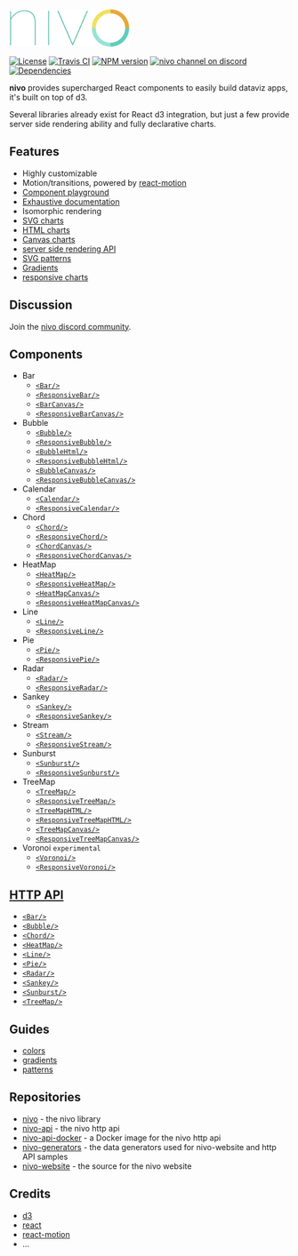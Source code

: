 <img alt="nivo" src="https://raw.githubusercontent.com/plouc/nivo/master/nivo.png" width="216" height="68"/>

[![License][license-image]][license-url]
[![Travis CI][travis-image]][travis-url]
[![NPM version][npm-image]][npm-url]
[![nivo channel on discord](https://img.shields.io/badge/discord-nivo-61dafb.svg?style=flat-square)](https://discord.gg/n7Ft74f)
[![Dependencies][gemnasium-image]][gemnasium-url]

**nivo** provides supercharged React components to easily build dataviz apps,
it's built on top of d3.

Several libraries already exist for React d3 integration,
but just a few provide server side rendering ability and fully declarative charts.

## Features

- Highly customizable
- Motion/transitions, powered by [react-motion](https://github.com/chenglou/react-motion)
- [Component playground](http://nivo.rocks)
- [Exhaustive documentation](http://nivo.rocks)
- Isomorphic rendering
- [SVG charts](http://nivo.rocks/#/components?filter=svg)
- [HTML charts](http://nivo.rocks/#/components?filter=html)
- [Canvas charts](http://nivo.rocks/#/components?filter=canvas)
- [server side rendering API](https://github.com/plouc/nivo-api)
- [SVG patterns](http://nivo.rocks/#/guides/patterns)
- [Gradients](http://nivo.rocks/#/guides/gradients)
- [responsive charts](http://nivo.rocks/#/components?q=responsive)

## Discussion

Join the [nivo discord community](https://discord.gg/n7Ft74f).

## Components

- Bar
    - [`<Bar/>`](http://nivo.rocks/#/bar)
    - [`<ResponsiveBar/>`](http://nivo.rocks/#/bar)
    - [`<BarCanvas/>`](http://nivo.rocks/#/bar/canvas)
    - [`<ResponsiveBarCanvas/>`](http://nivo.rocks/#/bar/canvas)
- Bubble
    - [`<Bubble/>`](http://nivo.rocks/#/bubble)
    - [`<ResponsiveBubble/>`](http://nivo.rocks/#/bubble)
    - [`<BubbleHtml/>`](http://nivo.rocks/#/bubble/html)
    - [`<ResponsiveBubbleHtml/>`](http://nivo.rocks/#/bubble/html)
    - [`<BubbleCanvas/>`](http://nivo.rocks/#/bubble/canvas)
    - [`<ResponsiveBubbleCanvas/>`](http://nivo.rocks/#/bubble/canvas)
- Calendar
    - [`<Calendar/>`](http://nivo.rocks/#/calendar)
    - [`<ResponsiveCalendar/>`](http://nivo.rocks/#/calendar)
- Chord
    - [`<Chord/>`](http://nivo.rocks/#/chord)
    - [`<ResponsiveChord/>`](http://nivo.rocks/#/chord)
    - [`<ChordCanvas/>`](http://nivo.rocks/#/chord/canvas)
    - [`<ResponsiveChordCanvas/>`](http://nivo.rocks/#/chord/canvas)
- HeatMap
    - [`<HeatMap/>`](http://nivo.rocks/#/heatmap)
    - [`<ResponsiveHeatMap/>`](http://nivo.rocks/#/heatmap)
    - [`<HeatMapCanvas/>`](http://nivo.rocks/#/heatmap/canvas)
    - [`<ResponsiveHeatMapCanvas/>`](http://nivo.rocks/#/heatmap/canvas)
- Line
    - [`<Line/>`](http://nivo.rocks/#/line)
    - [`<ResponsiveLine/>`](http://nivo.rocks/#/line)
- Pie
    - [`<Pie/>`](http://nivo.rocks/#/pie)
    - [`<ResponsivePie/>`](http://nivo.rocks/#/pie)
- Radar
    - [`<Radar/>`](http://nivo.rocks/#/radar)
    - [`<ResponsiveRadar/>`](http://nivo.rocks/#/radar)
- Sankey
    - [`<Sankey/>`](http://nivo.rocks/#/sankey)
    - [`<ResponsiveSankey/>`](http://nivo.rocks/#/sankey)               
- Stream
    - [`<Stream/>`](http://nivo.rocks/#/stream)
    - [`<ResponsiveStream/>`](http://nivo.rocks/#/stream)           
- Sunburst
    - [`<Sunburst/>`](http://nivo.rocks/#/sunburst)
    - [`<ResponsiveSunburst/>`](http://nivo.rocks/#/sunburst)  
- TreeMap
    - [`<TreeMap/>`](http://nivo.rocks/#/treemap)
    - [`<ResponsiveTreeMap/>`](http://nivo.rocks/#/treemap)
    - [`<TreeMapHTML/>`](http://nivo.rocks/#/treemap/html)
    - [`<ResponsiveTreeMapHTML/>`](http://nivo.rocks/#/treemap/html)
    - [`<TreeMapCanvas/>`](http://nivo.rocks/#/treemap/canvas)
    - [`<ResponsiveTreeMapCanvas/>`](http://nivo.rocks/#/treemap/canvas)
- Voronoi `experimental`
    - [`<Voronoi/>`](http://nivo.rocks/#/voronoi)
    - [`<ResponsiveVoronoi/>`](http://nivo.rocks/#/voronoi)            

## [HTTP API](https://github.com/plouc/nivo-api)

- [`<Bar/>`](https://nivo-api.herokuapp.com/samples/bar.svg)
- [`<Bubble/>`](https://nivo-api.herokuapp.com/samples/bubble.svg)
- [`<Chord/>`](https://nivo-api.herokuapp.com/samples/chord.svg)
- [`<HeatMap/>`](https://nivo-api.herokuapp.com/samples/heatmap.svg)
- [`<Line/>`](https://nivo-api.herokuapp.com/samples/line.svg)
- [`<Pie/>`](https://nivo-api.herokuapp.com/samples/pie.svg)
- [`<Radar/>`](https://nivo-api.herokuapp.com/samples/radar.svg)
- [`<Sankey/>`](https://nivo-api.herokuapp.com/samples/sankey.svg)
- [`<Sunburst/>`](https://nivo-api.herokuapp.com/samples/sunburst.svg)
- [`<TreeMap/>`](https://nivo-api.herokuapp.com/samples/treemap.svg)

## Guides
    
- [colors](http://nivo.rocks/#/guides/colors)
- [gradients](http://nivo.rocks/#/guides/gradients)
- [patterns](http://nivo.rocks/#/guides/patterns)

## Repositories

- [nivo](https://github.com/plouc/nivo) - the nivo library
- [nivo-api](https://github.com/plouc/nivo-api) - the nivo http api
- [nivo-api-docker](https://github.com/plouc/nivo-api-docker) - a Docker image for the nivo http api
- [nivo-generators](https://github.com/plouc/nivo-generators) - the data generators used for nivo-website and http API samples
- [nivo-website](https://github.com/plouc/nivo-website) - the source for the nivo website

## Credits

- [d3](https://d3js.org/)
- [react](https://facebook.github.io/react/)
- [react-motion](https://github.com/chenglou/react-motion)
- …

[license-image]: https://img.shields.io/github/license/plouc/nivo.svg?style=flat-square
[license-url]: https://github.com/plouc/nivo/blob/master/LICENSE.md
[npm-image]: https://img.shields.io/npm/v/nivo.svg?style=flat-square
[npm-url]: https://www.npmjs.com/package/nivo
[travis-image]: https://img.shields.io/travis/plouc/nivo.svg?style=flat-square
[travis-url]: https://travis-ci.org/plouc/nivo
[gemnasium-image]: https://img.shields.io/gemnasium/plouc/nivo.svg?style=flat-square
[gemnasium-url]: https://gemnasium.com/plouc/nivo
